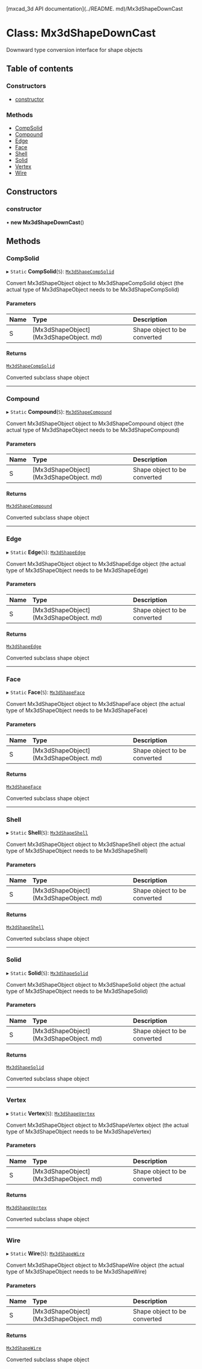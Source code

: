 [mxcad_3d API documentation](../README. md)/Mx3dShapeDownCast

# Class: Mx3dShapeDownCast

Downward type conversion interface for shape objects

## Table of contents

### Constructors

- [constructor](Mx3dShapeDownCast.md#constructor)

### Methods

- [CompSolid](Mx3dShapeDownCast.md#compsolid)
- [Compound](Mx3dShapeDownCast.md#compound)
- [Edge](Mx3dShapeDownCast.md#edge)
- [Face](Mx3dShapeDownCast.md#face)
- [Shell](Mx3dShapeDownCast.md#shell)
- [Solid](Mx3dShapeDownCast.md#solid)
- [Vertex](Mx3dShapeDownCast.md#vertex)
- [Wire](Mx3dShapeDownCast.md#wire)

## Constructors

### constructor

• **new Mx3dShapeDownCast**()

## Methods

### CompSolid

▸ `Static` **CompSolid**(`S`): [`Mx3dShapeCompSolid`](Mx3dShapeCompSolid.md)

Convert Mx3dShapeObject object to Mx3dShapeCompSolid object (the actual type of Mx3dShapeObject needs to be Mx3dShapeCompSolid)

#### Parameters

| Name | Type | Description |
| :------ | :------ | :------ |
|S | [Mx3dShapeObject] (Mx3dShapeObject. md) | Shape object to be converted|

#### Returns

[`Mx3dShapeCompSolid`](Mx3dShapeCompSolid.md)

Converted subclass shape object

___

### Compound

▸ `Static` **Compound**(`S`): [`Mx3dShapeCompound`](Mx3dShapeCompound.md)

Convert Mx3dShapeObject object to Mx3dShapeCompound object (the actual type of Mx3dShapeObject needs to be Mx3dShapeCompound)

#### Parameters

| Name | Type | Description |
| :------ | :------ | :------ |
|S | [Mx3dShapeObject] (Mx3dShapeObject. md) | Shape object to be converted|

#### Returns

[`Mx3dShapeCompound`](Mx3dShapeCompound.md)

Converted subclass shape object

___

### Edge

▸ `Static` **Edge**(`S`): [`Mx3dShapeEdge`](Mx3dShapeEdge.md)

Convert Mx3dShapeObject object to Mx3dShapeEdge object (the actual type of Mx3dShapeObject needs to be Mx3dShapeEdge)

#### Parameters

| Name | Type | Description |
| :------ | :------ | :------ |
|S | [Mx3dShapeObject] (Mx3dShapeObject. md) | Shape object to be converted|

#### Returns

[`Mx3dShapeEdge`](Mx3dShapeEdge.md)

Converted subclass shape object

___

### Face

▸ `Static` **Face**(`S`): [`Mx3dShapeFace`](Mx3dShapeFace.md)

Convert Mx3dShapeObject object to Mx3dShapeFace object (the actual type of Mx3dShapeObject needs to be Mx3dShapeFace)

#### Parameters

| Name | Type | Description |
| :------ | :------ | :------ |
|S | [Mx3dShapeObject] (Mx3dShapeObject. md) | Shape object to be converted|

#### Returns

[`Mx3dShapeFace`](Mx3dShapeFace.md)

Converted subclass shape object

___

### Shell

▸ `Static` **Shell**(`S`): [`Mx3dShapeShell`](Mx3dShapeShell.md)

Convert Mx3dShapeObject object to Mx3dShapeShell object (the actual type of Mx3dShapeObject needs to be Mx3dShapeShell)

#### Parameters

| Name | Type | Description |
| :------ | :------ | :------ |
|S | [Mx3dShapeObject] (Mx3dShapeObject. md) | Shape object to be converted|

#### Returns

[`Mx3dShapeShell`](Mx3dShapeShell.md)

Converted subclass shape object

___

### Solid

▸ `Static` **Solid**(`S`): [`Mx3dShapeSolid`](Mx3dShapeSolid.md)

Convert Mx3dShapeObject object to Mx3dShapeSolid object (the actual type of Mx3dShapeObject needs to be Mx3dShapeSolid)

#### Parameters

| Name | Type | Description |
| :------ | :------ | :------ |
|S | [Mx3dShapeObject] (Mx3dShapeObject. md) | Shape object to be converted|

#### Returns

[`Mx3dShapeSolid`](Mx3dShapeSolid.md)

Converted subclass shape object

___

### Vertex

▸ `Static` **Vertex**(`S`): [`Mx3dShapeVertex`](Mx3dShapeVertex.md)

Convert Mx3dShapeObject object to Mx3dShapeVertex object (the actual type of Mx3dShapeObject needs to be Mx3dShapeVertex)

#### Parameters

| Name | Type | Description |
| :------ | :------ | :------ |
|S | [Mx3dShapeObject] (Mx3dShapeObject. md) | Shape object to be converted|

#### Returns

[`Mx3dShapeVertex`](Mx3dShapeVertex.md)

Converted subclass shape object

___

### Wire

▸ `Static` **Wire**(`S`): [`Mx3dShapeWire`](Mx3dShapeWire.md)

Convert Mx3dShapeObject object to Mx3dShapeWire object (the actual type of Mx3dShapeObject needs to be Mx3dShapeWire)

#### Parameters

| Name | Type | Description |
| :------ | :------ | :------ |
|S | [Mx3dShapeObject] (Mx3dShapeObject. md) | Shape object to be converted|

#### Returns

[`Mx3dShapeWire`](Mx3dShapeWire.md)

Converted subclass shape object
